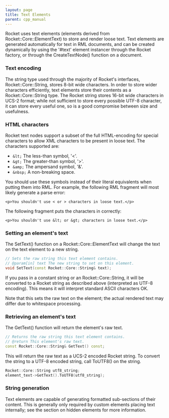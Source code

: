 ```yaml
---
layout: page
title: Text Elements
parent: cpp_manual
---
```


Rocket uses text elements (elements derived from Rocket::Core::ElementText) to store and render loose text. Text elements are generated automatically for text in RML documents, and can be created dynamically by using the '#text' element instancer through the Rocket factory, or through the CreateTextNode() function on a document.

### Text encoding

The string type used through the majority of Rocket's interfaces, Rocket::Core::String, stores 8-bit wide characters. In order to store wider characters efficiently, text elements store their contents as a Rocket::Core::String type. The Rocket string stores 16-bit wide characters in UCS-2 format; while not sufficient to store every possible UTF-8 character, it can store every useful one, so is a good compromise between size and usefulness.

### HTML characters

Rocket text nodes support a subset of the full HTML-encoding for special characters to allow XML characters to be present in loose text. The characters supported are:

* `&lt;` The less-than symbol, '<'.
* `&gt;` The greater-than symbol, '>'.
* `&amp;` The ampersand symbol, '&'.
* `&nbsp;` A non-breaking space. 

You should use these symbols instead of their literal equivalents when putting them into RML. For example, the following RML fragment will most likely generate a parse error:

```
<p>You shouldn't use < or > characters in loose text.</p>
```

The following fragment puts the characters in correctly:

```
<p>You shouldn't use &lt; or &gt; characters in loose text.</p>
```

### Setting an element's text

The SetText() function on a Rocket::Core::ElementText will change the text on the text element to a new string.

```cpp
// Sets the raw string this text element contains.
// @param[in] text The new string to set on this element.
void SetText(const Rocket::Core::String& text);
```

If you pass in a constant string or an Rocket::Core::String, it will be converted to a Rocket string as described above (interpreted as UTF-8 encoding). This means it will interpret standard ASCII characters OK.

Note that this sets the raw text on the element; the actual rendered text may differ due to whitespace processing.

### Retrieving an element's text

The GetText() function will return the element's raw text.

```cpp
// Returns the raw string this text element contains.
// @return This element's raw text.
const Rocket::Core::String& GetText() const;
```

This will return the raw text as a UCS-2 encoded Rocket string. To convert the string to a UTF-8 encoded string, call ToUTF8() on the string.

```cpp
Rocket::Core::String utf8_string;
element_text->GetText().ToUTF8(utf8_string);
```

### String generation

Text elements are capable of generating formatted sub-sections of their content. This is generally only required by custom elements placing text internally; see the section on hidden elements for more information. 